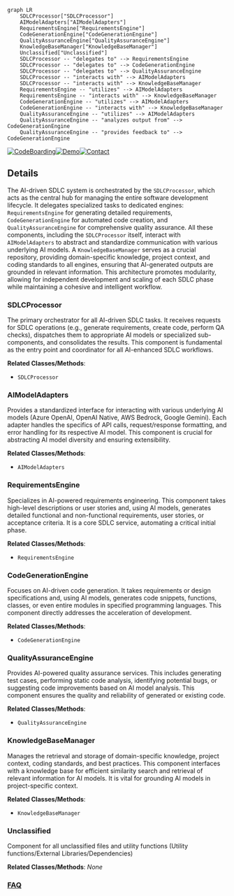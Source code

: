```mermaid
graph LR
    SDLCProcessor["SDLCProcessor"]
    AIModelAdapters["AIModelAdapters"]
    RequirementsEngine["RequirementsEngine"]
    CodeGenerationEngine["CodeGenerationEngine"]
    QualityAssuranceEngine["QualityAssuranceEngine"]
    KnowledgeBaseManager["KnowledgeBaseManager"]
    Unclassified["Unclassified"]
    SDLCProcessor -- "delegates to" --> RequirementsEngine
    SDLCProcessor -- "delegates to" --> CodeGenerationEngine
    SDLCProcessor -- "delegates to" --> QualityAssuranceEngine
    SDLCProcessor -- "interacts with" --> AIModelAdapters
    SDLCProcessor -- "interacts with" --> KnowledgeBaseManager
    RequirementsEngine -- "utilizes" --> AIModelAdapters
    RequirementsEngine -- "interacts with" --> KnowledgeBaseManager
    CodeGenerationEngine -- "utilizes" --> AIModelAdapters
    CodeGenerationEngine -- "interacts with" --> KnowledgeBaseManager
    QualityAssuranceEngine -- "utilizes" --> AIModelAdapters
    QualityAssuranceEngine -- "analyzes output from" --> CodeGenerationEngine
    QualityAssuranceEngine -- "provides feedback to" --> CodeGenerationEngine
```

[![CodeBoarding](https://img.shields.io/badge/Generated%20by-CodeBoarding-9cf?style=flat-square)](https://github.com/CodeBoarding/CodeBoarding)[![Demo](https://img.shields.io/badge/Try%20our-Demo-blue?style=flat-square)](https://www.codeboarding.org/diagrams)[![Contact](https://img.shields.io/badge/Contact%20us%20-%20contact@codeboarding.org-lightgrey?style=flat-square)](mailto:contact@codeboarding.org)

## Details

The AI-driven SDLC system is orchestrated by the `SDLCProcessor`, which acts as the central hub for managing the entire software development lifecycle. It delegates specialized tasks to dedicated engines: `RequirementsEngine` for generating detailed requirements, `CodeGenerationEngine` for automated code creation, and `QualityAssuranceEngine` for comprehensive quality assurance. All these components, including the `SDLCProcessor` itself, interact with `AIModelAdapters` to abstract and standardize communication with various underlying AI models. A `KnowledgeBaseManager` serves as a crucial repository, providing domain-specific knowledge, project context, and coding standards to all engines, ensuring that AI-generated outputs are grounded in relevant information. This architecture promotes modularity, allowing for independent development and scaling of each SDLC phase while maintaining a cohesive and intelligent workflow.

### SDLCProcessor
The primary orchestrator for all AI-driven SDLC tasks. It receives requests for SDLC operations (e.g., generate requirements, create code, perform QA checks), dispatches them to appropriate AI models or specialized sub-components, and consolidates the results. This component is fundamental as the entry point and coordinator for all AI-enhanced SDLC workflows.


**Related Classes/Methods**:

- `SDLCProcessor`


### AIModelAdapters
Provides a standardized interface for interacting with various underlying AI models (Azure OpenAI, OpenAI Native, AWS Bedrock, Google Gemini). Each adapter handles the specifics of API calls, request/response formatting, and error handling for its respective AI model. This component is crucial for abstracting AI model diversity and ensuring extensibility.


**Related Classes/Methods**:

- `AIModelAdapters`


### RequirementsEngine
Specializes in AI-powered requirements engineering. This component takes high-level descriptions or user stories and, using AI models, generates detailed functional and non-functional requirements, user stories, or acceptance criteria. It is a core SDLC service, automating a critical initial phase.


**Related Classes/Methods**:

- `RequirementsEngine`


### CodeGenerationEngine
Focuses on AI-driven code generation. It takes requirements or design specifications and, using AI models, generates code snippets, functions, classes, or even entire modules in specified programming languages. This component directly addresses the acceleration of development.


**Related Classes/Methods**:

- `CodeGenerationEngine`


### QualityAssuranceEngine
Provides AI-powered quality assurance services. This includes generating test cases, performing static code analysis, identifying potential bugs, or suggesting code improvements based on AI model analysis. This component ensures the quality and reliability of generated or existing code.


**Related Classes/Methods**:

- `QualityAssuranceEngine`


### KnowledgeBaseManager
Manages the retrieval and storage of domain-specific knowledge, project context, coding standards, and best practices. This component interfaces with a knowledge base for efficient similarity search and retrieval of relevant information for AI models. It is vital for grounding AI models in project-specific context.


**Related Classes/Methods**:

- `KnowledgeBaseManager`


### Unclassified
Component for all unclassified files and utility functions (Utility functions/External Libraries/Dependencies)


**Related Classes/Methods**: _None_



### [FAQ](https://github.com/CodeBoarding/GeneratedOnBoardings/tree/main?tab=readme-ov-file#faq)